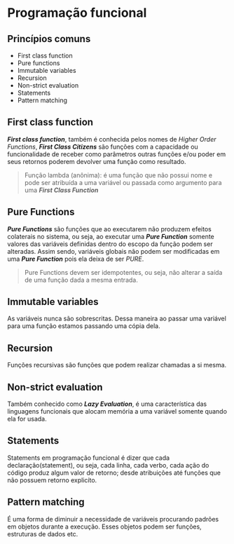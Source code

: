 # Programação funcional

## Princípios comuns

- First class function
- Pure functions
- Immutable variables
- Recursion
- Non-strict evaluation
- Statements
- Pattern matching

## First class function

__*First class function*__, também é conhecida pelos nomes de *Higher Order Functions*, __*First Class Citizens*__ são funções com a capacidade ou funcionalidade de receber como parâmetros outras funções e/ou poder em seus retornos poderem devolver uma função como resultado.

> Função lambda (anônima): é uma função que não possui nome e pode ser atribuída a uma variável ou passada como argumento para uma __*First Class Function*__

## Pure Functions

__*Pure Functions*__ são funções que ao executarem não produzem efeitos colaterais no sistema, ou seja, ao executar uma __*Pure Function*__ somente valores das variáveis definidas dentro do escopo da função podem ser alteradas. Assim sendo, variáveis globais não podem ser modificadas em uma __*Pure Function*__ pois ela deixa de ser _PURE_.

> Pure Functions devem ser idempotentes, ou seja, não alterar a saída de uma função dada a mesma entrada.

## Immutable variables

As variáveis nunca são sobrescritas. Dessa maneira ao passar uma variável para uma função estamos passando uma cópia dela.

## Recursion

Funções recursivas são funções que podem realizar chamadas a si mesma.

## Non-strict evaluation

Também conhecido como __*Lazy Evaluation*__, é uma característica das linguagens funcionais que alocam memória a uma variável somente quando ela for usada.

## Statements

Statements em programação funcional é dizer que cada declaração(statement), ou seja, cada linha, cada verbo, cada ação do código produz algum valor de retorno; desde atribuições até funções que não possuem retorno explicíto.

## Pattern matching

É uma forma de diminuir a necessidade de variáveis procurando padrões em objetos durante a execução. Esses objetos podem ser funções, estruturas de dados etc.
